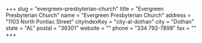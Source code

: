 +++
slug = "evergreen-presbyterian-church"
title = "Evergreen Presbyterian Church"
name = "Evergreen Presbyterian Church"
address = "1103 North Pontiac Street"
cityIndexKey = "city-al-dothan"
city = "Dothan"
state = "AL"
postal = "36301"
website = ""
phone = "334 792-7898"
fax = ""
+++
